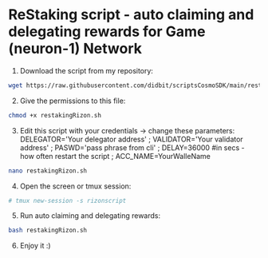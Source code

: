 # ReStaking script - auto claiming and delegating rewards for Game (neuron-1) Network

1. Download the script from my repository:

```bash
wget https://raw.githubusercontent.com/didbit/scriptsCosmoSDK/main/restakingRizon.sh
```

2. Give the permissions to this file:

```bash
chmod +x restakingRizon.sh
```

3. Edit this script with your credentials -> change these parameters: DELEGATOR='Your delegator address' ;
VALIDATOR='Your validator address' ;
PASWD='pass phrase from cli' ;
DELAY=36000 #in secs - how often restart the script ;
ACC_NAME=YourWalleName 
 
 ```bash
nano restakingRizon.sh
```
4. Open the screen or tmux session:
 
 ```bash
# tmux new-session -s rizonscript
```
5. Run auto claiming and delegating rewards:

 ```bash
bash restakingRizon.sh
```
6. Enjoy it :)

```bash
